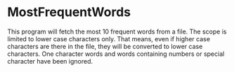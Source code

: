 # MostFrequentWords

This program will fetch the most 10 frequent words from a file. The scope is limited to lower case characters only. That means, even if higher case characters are there in the file, they will be converted to lower case characters. One character words and words containing numbers or special character have been ignored.
